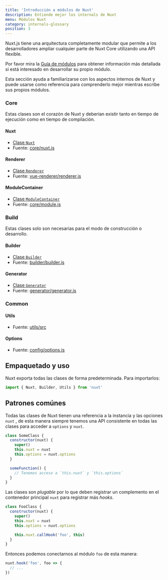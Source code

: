 ```yaml
---
title: 'Introducción a módulos de Nuxt'
description: Entiende mejor los internals de Nuxt
menu: Módulos Nuxt
category: internals-glossary
position: 3
---
```


Nuxt.js tiene una arquitectura completamente modular que permite a los desarrolladores ampliar cualquier parte de Nuxt Core utilizando una API flexible.

Por favor mira la [Guía de módulos](/docs/2.x/directory-structure/modules) para obtener información más detallada si está interesado en desarrollar su propio módulo.

Esta sección ayuda a familiarizarse con los aspectos internos de Nuxt y puede usarse como referencia para comprenderlo mejor mientras escribe sus propios módulos.

### Core

Estas clases son el corazón de Nuxt y deberían existir tanto en tiempo de ejecución como en tiempo de compilación.

#### Nuxt

- [Clase `Nuxt`](/docs/2.x/x/internals-glossary/nuxt)
- Fuente: [core/nuxt.js](https://github.com/nuxt/nuxt.js/blob/dev/packages/core/src/nuxt.js)

#### Renderer

- [Clase `Renderer`](/docs/2.x/x/internals-glossary/internals-renderer)
- Fuente: [vue-renderer/renderer.js](https://github.com/nuxt/nuxt.js/blob/dev/packages/vue-renderer/src/renderer.js)

#### ModuleContainer

- [Clase `ModuleContainer`](/docs/2.x/x/internals-glossary/internals-module-container)
- Fuente: [core/module.js](https://github.com/nuxt/nuxt.js/blob/dev/packages/core/src/module.js)

### Build

Estas clases solo son necesarias para el modo de construcción o desarrollo.

#### Builder

- [Clase `Builder`](/docs/2.x/x/internals-glossary/internals-builder)
- Fuente: [builder/builder.js](https://github.com/nuxt/nuxt.js/blob/dev/packages/builder/src/builder.js)

#### Generator

- [Clase `Generator`](/docs/2.x/x/internals-glossary/internals-generator)
- Fuente: [generator/generator.js](https://github.com/nuxt/nuxt.js/blob/dev/packages/generator/src/generator.js)

### Common

#### Utils

- Fuente: [utils/src](https://github.com/nuxt/nuxt.js/blob/dev/packages/utils/src)

#### Options

- Fuente: [config/options.js](https://github.com/nuxt/nuxt.js/blob/dev/packages/config/src/options.js)

## Empaquetado y uso

Nuxt exporta todas las clases de forma predeterminada. Para importarlos:

```js
import { Nuxt, Builder, Utils } from 'nuxt'
```

## Patrones comúnes

Todas las clases de Nuxt tienen una referencia a la instancia y las opciones `nuxt` , de esta manera siempre tenemos una API consistente en todas las clases para acceder a `options` y `nuxt`.

```js
class SomeClass {
  constructor(nuxt) {
    super()
    this.nuxt = nuxt
    this.options = nuxt.options
  }

  someFunction() {
    // Tenemos acceso a `this.nuxt` y `this.options`
  }
}
```

Las clases son _plugable_ por lo que deben registrar un complemento en el contenedor principal `nuxt` para registrar más _hooks_.

```js
class FooClass {
  constructor(nuxt) {
    super()
    this.nuxt = nuxt
    this.options = nuxt.options

    this.nuxt.callHook('foo', this)
  }
}
```

Entonces podemos conectarnos al módulo `foo` de esta manera:

```js
nuxt.hook('foo', foo => {
  // ...
})
```
